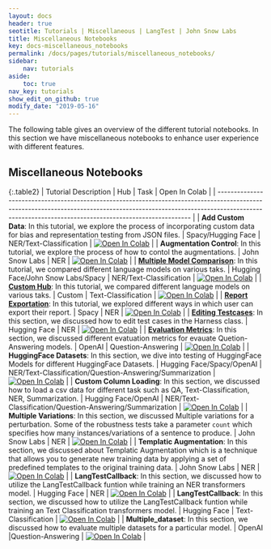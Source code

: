 ```yaml
---
layout: docs
header: true
seotitle: Tutorials | Miscellaneous | LangTest | John Snow Labs
title: Miscellaneous Notebooks
key: docs-miscellaneous_notebooks
permalink: /docs/pages/tutorials/miscellaneous_notebooks/
sidebar:
    nav: tutorials
aside:
    toc: true
nav_key: tutorials
show_edit_on_github: true
modify_date: "2019-05-16"
---
```


<div class="main-docs" markdown="1"><div class="h3-box" markdown="1">
The following table gives an overview of the different tutorial notebooks. In this section we have miscellaneous notebooks to enhance user experience with different features.

</div><div class="h3-box" markdown="1">

## Miscellaneous Notebooks

{:.table2}
| Tutorial Description                                                                                                                                                                                                               | Hub                               | Task                                                     | Open In Colab                                                                                                                                                                                                            |
| ---------------------------------------------------------------------------------------------------------------------------------------------------------------------------------------------------------------------------------- |
| **Add Custom Data**: In this tutorial, we explore the process of incorporating custom data for bias and representation testing from JSON files.                                                                                    | Spacy/Hugging Face                | NER/Text-Classification                                  | [![Open In Colab](https://colab.research.google.com/assets/colab-badge.svg)](https://colab.research.google.com/github/JohnSnowLabs/langtest/blob/main/demo/tutorials/test-specific-notebooks/Add_Custom_Data_Demo.ipynb) |
| **Augmentation Control**: In this tutorial, we explore the process of how to contol the augmentations.                                                                                                                             | John Snow Labs                    | NER                                                      | [![Open In Colab](https://colab.research.google.com/assets/colab-badge.svg)](https://colab.research.google.com/github/JohnSnowLabs/langtest/blob/main/demo/tutorials/misc/Augmentation_Control_Notebook.ipynb)           |
| [**Multiple Model Comparison**](comparing_models): In this tutorial, we compared different language models on various taks.                                                                                                                            | Hugging Face/John Snow Labs/Spacy | NER/Text-Classification                                  | [![Open In Colab](https://colab.research.google.com/assets/colab-badge.svg)](https://colab.research.google.com/github/JohnSnowLabs/langtest/blob/main/demo/tutorials/misc/Comparing_Models_Notebook.ipynb)               |
| [**Custom Hub**](custom_hub): In this tutorial, we compared different language models on various taks.                                                                                                                                           | Custom                            | Text-Classification                                      | [![Open In Colab](https://colab.research.google.com/assets/colab-badge.svg)](https://colab.research.google.com/github/JohnSnowLabs/langtest/blob/main/demo/tutorials/misc/Custom_Hub_Notebook.ipynb)                     |
| [**Report Exportation**](different_report_formats): In this tutorial, we explored different ways in which user can export their report.                                                                                                                        | Spacy                             | NER                                                      | [![Open In Colab](https://colab.research.google.com/assets/colab-badge.svg)](https://colab.research.google.com/github/JohnSnowLabs/langtest/blob/main/demo/tutorials/misc/Different_Report_formats.ipynb)                |
| [**Editing Testcases**](editing_testcases): In this section, we discussed how to edit test cases in the Harness class.                                                                                                                                  | Hugging Face                      | NER                                                      | [![Open In Colab](https://colab.research.google.com/assets/colab-badge.svg)](https://colab.research.google.com/github/JohnSnowLabs/langtest/blob/main/demo/tutorials/misc/Editing_TestCases_Notebook.ipynb)              |
| [**Evaluation Metrics**](evaluation_metrics): In this section, we discussed different evatuation metrics for evauate Quetion-Answering models.                                                                                                           | OpenAI                            | Question-Answering                                       | [![Open In Colab](https://colab.research.google.com/assets/colab-badge.svg)](https://colab.research.google.com/github/JohnSnowLabs/langtest/blob/main/demo/tutorials/misc/Evaluation_Metrics.ipynb)                      |
| **HuggingFace Datasets**: In this section, we dive into testing of HuggingFace Models for different HuggingFace Datasets.                                                                                                          | Hugging Face/Spacy/OpenAI         | NER/Text-Classification/Question-Answering/Summarization | [![Open In Colab](https://colab.research.google.com/assets/colab-badge.svg)](https://colab.research.google.com/github/JohnSnowLabs/langtest/blob/main/demo/tutorials/misc/HuggingFace_Dataset_Notebook.ipynb)            |
| **Custom Column Loading**: In this section, we discussed how to load a csv data for different task such as QA, Text-Classification, NER, Summarization.                                                                            | Hugging Face/OpenAI               | NER/Text-Classification/Question-Answering/Summarization | [![Open In Colab](https://colab.research.google.com/assets/colab-badge.svg)](https://colab.research.google.com/github/JohnSnowLabs/langtest/blob/main/demo/tutorials/misc/Loading_Data_with_Custom_Columns.ipynb)        |
| **Multiple Variations**: In this section, we discussed Multiple variations for a perturbation. Some of the robustness tests take a parameter `count` which specifies how many instances/variations of a sentence to produce.       | John Snow Labs                    | NER                                                      | [![Open In Colab](https://colab.research.google.com/assets/colab-badge.svg)](https://colab.research.google.com/github/JohnSnowLabs/langtest/blob/main/demo/tutorials/misc/Multiple_Variations_Notebook.ipynb)            |
| **Templatic Augmentation**: In this section, we discussed about Templatic Augmentation which is a technique that allows you to generate new training data by applying a set of predefined templates to the original training data. | John Snow Labs                    | NER                                                      | [![Open In Colab](https://colab.research.google.com/assets/colab-badge.svg)](https://colab.research.google.com/github/JohnSnowLabs/langtest/blob/main/demo/tutorials/misc/Templatic_Augmentation_Notebook.ipynb)         |
| **LangTestCallback**: In this section, we discussed how to utilize the LangTestCallback funtion while training an NER transformers model.                                                                                          | Hugging Face                      | NER                                                      | [![Open In Colab](https://colab.research.google.com/assets/colab-badge.svg)](https://colab.research.google.com/github/JohnSnowLabs/langtest/blob/main/demo/tutorials/misc/HF_Callback_NER.ipynb)                         |
| **LangTestCallback**: In this section, we discussed how to utilize the LangTestCallback funtion while training an Text Classification transformers model.                                                                          | Hugging Face                      | Text-Classification                                      | [![Open In Colab](https://colab.research.google.com/assets/colab-badge.svg)](https://colab.research.google.com/github/JohnSnowLabs/langtest/blob/main/demo/tutorials/misc/HF_Callback_Text_Classification.ipynb)         |
| **Multiple_dataset**: In this section, we discussed how to evaluate multiple datasets for a particular model.                                                                          | OpenAI                    |Question-Answering                                  | [![Open In Colab](https://colab.research.google.com/assets/colab-badge.svg)](https://colab.research.google.com/github/JohnSnowLabs/langtest/blob/main/demo/tutorials/misc/Multiple_dataset.ipynb)         |
